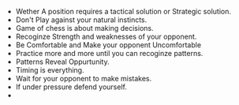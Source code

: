 - Wether A position requires a tactical solution or Strategic solution.
- Don't Play against your natural instincts.
- Game of chess is about making decisions.
- Recoginze Strength and weaknesses of your opponent.
- Be Comfortable and Make your opponent Uncomfortable
- Practice more and more until you can recoginze patterns.
- Patterns Reveal Oppurtunity.
- Timing is everything.
- Wait for your opponent to make mistakes.
- If under pressure defend yourself.
- 